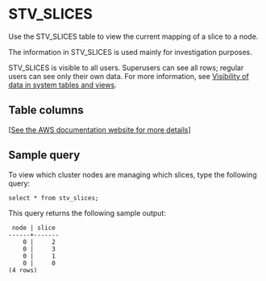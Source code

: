 # STV\_SLICES<a name="r_STV_SLICES"></a>

Use the STV\_SLICES table to view the current mapping of a slice to a node\.

 The information in STV\_SLICES is used mainly for investigation purposes\.

STV\_SLICES is visible to all users\. Superusers can see all rows; regular users can see only their own data\. For more information, see [Visibility of data in system tables and views](c_visibility-of-data.md)\. 

## Table columns<a name="r_STV_SLICES-table-columns2"></a>

[\[See the AWS documentation website for more details\]](http://docs.aws.amazon.com/redshift/latest/dg/r_STV_SLICES.html)

## Sample query<a name="r_STV_SLICES-sample-query2"></a>

To view which cluster nodes are managing which slices, type the following query:

```
select * from stv_slices;
```

This query returns the following sample output:

```
 node | slice
------+-------
    0 |     2
    0 |     3
    0 |     1
    0 |     0
(4 rows)
```